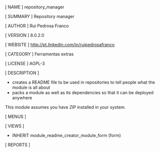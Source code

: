 [ NAME ]
repository_manager


[ SUMMARY ]
Repository manager


[ AUTHOR ]
Rui Pedrosa Franco


[ VERSION ]
8.0.2.0


[ WEBSITE ]
http://pt.linkedin.com/in/ruipedrosafranco


[ CATEGORY ]
Ferramentas extras


[ LICENSE ]
AGPL-3


[ DESCRIPTION ]

- creates a README file to be used in repositories to tell people what the module is all about
- packs a module as well as its dependencies so that it can be deployed anywhere

This module assumes you have ZIP installed in your system.



[ MENUS ]



[ VIEWS ]
* INHERIT module_readme_creator_module_form (form)


[ REPORTS ]
